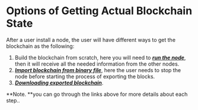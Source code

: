 # Options of Getting Actual Blockchain State

After a user install a node, the user will have different ways to get the blockchain as the following:

1. Build the blockchain from scratch, here you will need to [_**run the node**_](/waves-full-node/how-to-install-a-node/how-to-install-a-node.md), then it will receive all the needed information from the other nodes.
2. [_**Import blockchain from binary file**_](/waves-full-node/options-for-getting-actual-blockchain/export-and-import-from-the-blockchain.md), here the user needs to stop the node before starting the process of exporting the blocks.
3. [_**Downloading exported blockchain**_](/waves-full-node/options-for-getting-actual-blockchain/state-downloading-and-applying.md).

**Note. **you can go through the links above for more details about each step..

